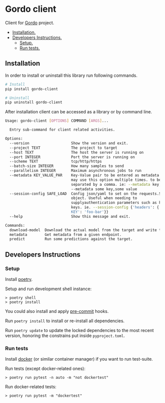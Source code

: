 # Gordo client
Client for [Gordo](https://github.com/equinor/gordo) project.

* [Installation.](#Installation)
* [Developers Instructions.](#Developers-Instructions)
    * [Setup.](#Setup)
    * [Run tests.](#Run-tests)
    
## Installation
In order to install or uninstall this library run following commands.
```bash
# Install
pip install gordo-client

# Uninstall
pip uninstall gordo-client
```
After installation client can be accessed as a library or by command line.
```bash
Usage: gordo-client [OPTIONS] COMMAND [ARGS]...

  Entry sub-command for client related activities.

Options:
  --version                   Show the version and exit.
  --project TEXT              The project to target
  --host TEXT                 The host the server is running on
  --port INTEGER              Port the server is running on
  --scheme TEXT               tcp/http/https
  --batch-size INTEGER        How many samples to send
  --parallelism INTEGER       Maximum asynchronous jobs to run
  --metadata KEY_VALUE_PAR    Key-Value pair to be entered as metadata labels,
                              may use this option multiple times. to be
                              separated by a comma. ie: --metadata key,val
                              --metadata some key,some value
  --session-config SAFE_LOAD  Config json/yaml to set on the requests.Session
                              object. Useful when needing to
                              supplyauthentication parameters such as header
                              keys. ie. --session-config {'headers': {'API-
                              KEY': 'foo-bar'}}
  --help                      Show this message and exit.

Commands:
  download-model  Download the actual model from the target and write to an...
  metadata        Get metadata from a given endpoint.
  predict         Run some predictions against the target.
```

## Developers Instructions

### Setup

Install [poetry](https://python-poetry.org/docs/#installation).

Setup and run development shell instance:

```console
> poetry shell
> poetry install
```

You could also install and apply [pre-commit](https://pre-commit.com/#usage) hooks.

Run `poetry install` to install or re-install all dependencies.

Run `poetry update` to update the locked dependencies to the most recent
version, honoring the constrains put inside `pyproject.toml`.

### Run tests

Install [docker](https://docs.docker.com/engine/install/) (or similar container manager) if you want to run test-suite.

Run tests (except docker-related ones):

```console
> poetry run pytest -n auto -m "not dockertest"
```

Run docker-related tests:
```console
> poetry run pytest -m "dockertest"
```
